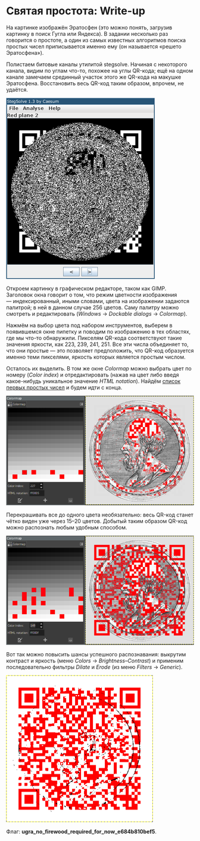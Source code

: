 # Святая простота: Write-up

На картинке изображён Эратосфен (это можно понять, загрузив картинку в поиск Гугла или Яндекса). В задании несколько раз говорится о простоте, а один из самых известных алгоритмов поиска простых чисел приписывается именно ему (он называется «решето Эратосфена»).

Полистаем битовые каналы утилитой stegsolve. Начиная с некоторого канала, видим по углам что-то, похожее на углы QR-кода; ещё на одном канале замечаем срединный участок этого же QR-кода на макушке Эратосфена. Восстановить весь QR-код таким образом, впрочем, не удаётся.

![Один из битовых каналов](writeup/stegsolve.png)

Откроем картинку в графическом редакторе, таком как GIMP. Заголовок окна говорит о том, что режим цветности изображения — индексированный, иными словами, цвета на изображении задаются палитрой; в ней в данном случае 256 цветов. Саму палитру можно смотреть и редактировать (_Windows_ → _Dockable dialogs_ → _Colormap_).

Нажмём на выбор цвета под набором инструментов, выберем в появившемся окне пипетку и поводим по изображению в тех областях, где мы что-то обнаружили. Пикселям QR-кода соответствуют такие значения яркости, как 223, 239, 241, 251. Все эти числа объединяет то, что они простые — это позволяет предположить, что QR-код образуется именно теми пикселями, яркость которых является простым числом.

Осталось их выделить. В том же окне _Colormap_ можно выбрать цвет по номеру (_Color index_) и отредактировать (нажав на цвет либо введя какое-нибудь уникальное значение _HTML notation_). Найдём [список первых простых чисел](https://oeis.org/A000040) и будем идти с конца. 

![Покрасили несколько цветов](writeup/palette.png)

Перекрашивать все до одного цвета необязательно: весь QR-код станет чётко виден уже через 15–20 цветов. Добытый таким образом QR-код можно распознать любым удобным способом.

![Покрасили ещё несколько цветов](writeup/palette2.png)

Вот так можно повысить шансы успешного распознавания: выкрутим контраст и яркость (меню _Colors_ → _Brightness–Contrast_) и применим последовательно фильтры _Dilate_ и _Erode_ (из меню _Filters_ → _Generic_).

![Применили фильтры](writeup/qr.png)

Флаг: **ugra_no_firewood_required_for_now_e684b810bef5**.
